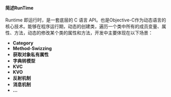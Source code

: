 
#### 简述RunTime
Runtime 即运行时，是一套底层的 C 语言 API。也是Objective-C作为动态语言的核心技术。能够在程序运行期，动态的创建类，遍历一个类中所有的成员变量、属性、方法，动态的修改某个类的属性和方法，开发中主要体现在以下场景：

* **Category**
* **Method-Swizzing**
* **获取对象私有属性**
* **字典转模型**
* **KVC**
* **KVO**
* **反射机制**
* **消息机制**
* **...**